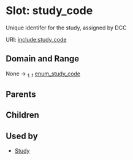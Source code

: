 
# Slot: study_code


Unique identifer for the study, assigned by DCC

URI: [include:study_code](https://w3id.org/include/study_code)


## Domain and Range

None &#8594;  <sub>1..1</sub> [enum_study_code](enum_study_code.md)

## Parents


## Children


## Used by

 * [Study](Study.md)

